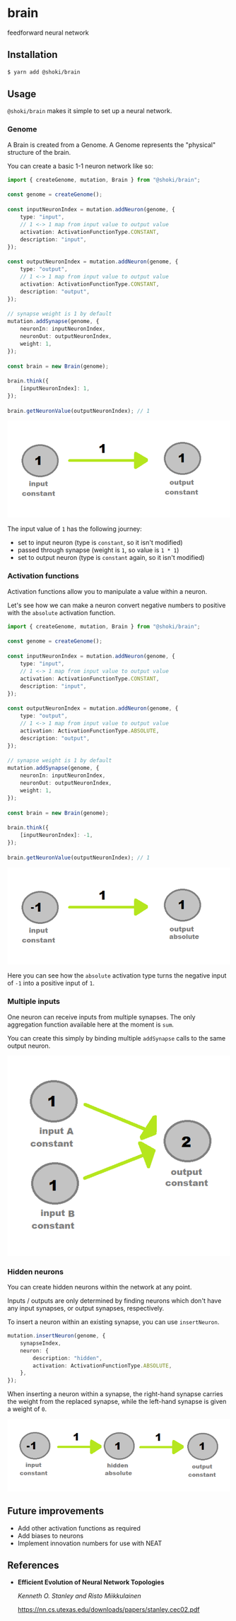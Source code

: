 # brain

feedforward neural network

## Installation

```sh
$ yarn add @shoki/brain
```

## Usage

`@shoki/brain` makes it simple to set up a neural network.

### Genome

A Brain is created from a Genome. A Genome represents the "physical" structure of the brain.

You can create a basic 1-1 neuron network like so:

```ts
import { createGenome, mutation, Brain } from "@shoki/brain";

const genome = createGenome();

const inputNeuronIndex = mutation.addNeuron(genome, {
	type: "input",
	// 1 <-> 1 map from input value to output value
	activation: ActivationFunctionType.CONSTANT,
	description: "input",
});

const outputNeuronIndex = mutation.addNeuron(genome, {
	type: "output",
	// 1 <-> 1 map from input value to output value
	activation: ActivationFunctionType.CONSTANT,
	description: "output",
});

// synapse weight is 1 by default
mutation.addSynapse(genome, {
	neuronIn: inputNeuronIndex,
	neuronOut: outputNeuronIndex,
	weight: 1,
});

const brain = new Brain(genome);

brain.think({
	[inputNeuronIndex]: 1,
});

brain.getNeuronValue(outputNeuronIndex); // 1
```

![image of 1-1 network](/examples/simple_1_1_network.png)

The input value of `1` has the following journey:

- set to input neuron (type is `constant`, so it isn't modified)
- passed through synapse (weight is `1`, so value is `1 * 1`)
- set to output neuron (type is `constant` again, so it isn't modified)

### Activation functions

Activation functions allow you to manipulate a value within a neuron.

Let's see how we can make a neuron convert negative numbers to positive with the `absolute` activation function.

```ts
import { createGenome, mutation, Brain } from "@shoki/brain";

const genome = createGenome();

const inputNeuronIndex = mutation.addNeuron(genome, {
	type: "input",
	// 1 <-> 1 map from input value to output value
	activation: ActivationFunctionType.CONSTANT,
	description: "input",
});

const outputNeuronIndex = mutation.addNeuron(genome, {
	type: "output",
	// 1 <-> 1 map from input value to output value
	activation: ActivationFunctionType.ABSOLUTE,
	description: "output",
});

// synapse weight is 1 by default
mutation.addSynapse(genome, {
	neuronIn: inputNeuronIndex,
	neuronOut: outputNeuronIndex,
	weight: 1,
});

const brain = new Brain(genome);

brain.think({
	[inputNeuronIndex]: -1,
});

brain.getNeuronValue(outputNeuronIndex); // 1
```

![image of 1-1 network](/examples/simple_1_1_network_absolute.png)

Here you can see how the `absolute` activation type turns the negative input of `-1` into a positive input of `1`.

### Multiple inputs

One neuron can receive inputs from multiple synapses. The only aggregation function available here at the moment is `sum`.

You can create this simply by binding multiple `addSynapse` calls to the same output neuron.

![image of 2-1 network](/examples/2_1_network.png)

### Hidden neurons

You can create hidden neurons within the network at any point.

Inputs / outputs are only determined by finding neurons which don't have any input synapses, or output synapses, respectively.

To insert a neuron within an existing synapse, you can use `insertNeuron`.

```ts
mutation.insertNeuron(genome, {
	synapseIndex,
	neuron: {
		description: "hidden",
		activation: ActivationFunctionType.ABSOLUTE,
	},
});
```

When inserting a neuron within a synapse, the right-hand synapse carries the weight from the replaced synapse, while the left-hand synapse is given a weight of `0`.

![hidden inserted neuron](/examples/hidden_inserted_node.png)

## Future improvements

- Add other activation functions as required
- Add biases to neurons
- Implement innovation numbers for use with NEAT

## References

- **Efficient Evolution of Neural Network Topologies**

  _Kenneth O. Stanley and Risto Miikkulainen_

  https://nn.cs.utexas.edu/downloads/papers/stanley.cec02.pdf
